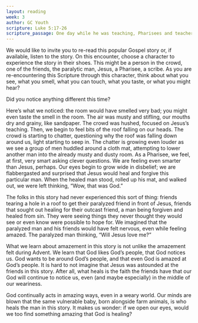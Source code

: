 ```yaml
---
layout: reading
week: 3
author: GC Youth
scripture: Luke 5:17-26
scripture_passage: One day while he was teaching, Pharisees and teachers of the law who had come from every village of Galilee and Judea and from Jerusalem were sitting nearby, and the power of the Lord was with him to heal. Just then some men came carrying a paralyzed man on a stretcher. They were trying to bring him in and lay him before Jesus, but, finding no way to bring him in because of the crowd, they went up on the roof and let him down on the stretcher through the tiles into the middle of the crowd in front of Jesus. When he saw their faith, he said, “Friend, your sins are forgiven you.” Then the scribes and the Pharisees began to question, “Who is this who is speaking blasphemies? Who can forgive sins but God alone?” When Jesus perceived their questionings, he answered them, “Why do you raise such questions in your hearts? Which is easier&#58; to say, ‘Your sins are forgiven you,’ or to say, ‘Stand up and walk’? But so that you may know that the Son of Man has authority on earth to forgive sins”—he said to the one who was paralyzed—“I say to you, stand up and take your stretcher and go to your home.” Immediately he stood up before them, took what he had been lying on, and went to his home, glorifying God. Amazement seized all of them, and they glorified God and were filled with fear, saying, “We have seen incredible things today.”
---
```


We would like to invite you to re-read this popular Gospel story or, if available, listen to the story. On this encounter, choose a character to experience the story in their shoes. This might be a person in the crowd, one of the friends, the paralytic man, Jesus, a Pharisee, a scribe. As you are re-encountering this Scripture through this character, think about what you see, what you smell, what you can touch, what you taste, or what you might hear?
 
Did you notice anything different this time?
 
Here’s what we noticed&#58; the room would have smelled very bad&#59; you might even taste the smell in the room. The air was musty and stifling, our mouths dry and grainy, like sandpaper. The crowd was hushed, focused on Jesus’s teaching. Then, we begin to feel bits of the roof falling on our heads. The crowd is starting to chatter, questioning why the roof was falling down around us, light starting to seep in. The chatter is growing even louder as we see a group of men huddled around a cloth mat, attempting to lower another man into the already musty and dusty room. As a Pharisee, we feel, at first, very smart asking clever questions. We are feeling even smarter than Jesus, perhaps. Our eyes begin to grow wide in disbelief&#59; we are flabbergasted and surprised that Jesus would heal and forgive this particular man. When the healed man stood, rolled up his mat, and walked out, we were left thinking, “Wow, that was God.”
 
The folks in this story had never experienced this sort of thing&#58; friends tearing a hole in a roof to get their paralyzed friend in front of Jesus, friends that sought out healing for their outcast friend, a man being forgiven and healed from sin. They were seeing things they never thought they would see or even know were possible to hope for. We imagined that the paralyzed man and his friends would have felt nervous, even while feeling amazed. The paralyzed man thinking, “Will Jesus love me?”
 
What we learn about amazement in this story is not unlike the amazement felt during Advent. We learn that God likes God’s people, that God notices us. God wants to be around God’s people, and that even God is amazed at God’s people. It is hard to not imagine that Jesus was astounded at the friends in this story. After all, what heals is the faith the friends have that our God will continue to notice us, even (and maybe especially) in the middle of our weariness.
 
God continually acts in amazing ways, even in a weary world. Our minds are blown that the same vulnerable baby, born alongside farm animals, is who heals the man in this story. It makes us wonder&#58; if we open our eyes, would we too find something amazing that God is healing?
